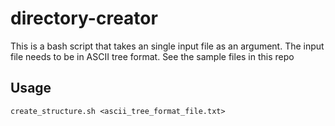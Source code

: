 # directory-creator

This is a bash script that takes an single input file as an argument. The input file needs to be in ASCII tree format. See the sample files in this repo

## Usage
``` create_structure.sh <ascii_tree_format_file.txt> ```
